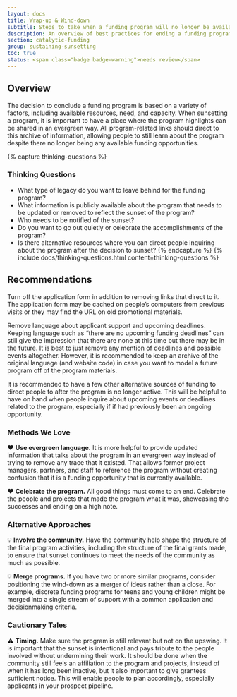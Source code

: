 ```yaml
---
layout: docs
title: Wrap-up & Wind-down
subtitle: Steps to take when a funding program will no longer be available.
description: An overview of best practices for ending a funding program. Provides recommended steps to take to provide prospective applicants with ample notification of the wind-down and ways to change program materials to reflect the legacy of the program as opposed to how to apply for funding. Useful for funders considering to sunset a program or make significant changes while still preserving the story of the existing program.
section: catalytic-funding
group: sustaining-sunsetting
toc: true
status: <span class="badge badge-warning">needs review</span>
---
```


## Overview

The decision to conclude a funding program is based on a variety of factors, including available resources, need, and capacity. When sunsetting a program, it is important to have a place where the program highlights can be shared in an evergreen way. All program-related links should direct to this archive of information, allowing people to still learn about the program despite there no longer being any available funding opportunities.

{% capture thinking-questions %}
### Thinking Questions

* What type of legacy do you want to leave behind for the funding program?
* What information is publicly available about the program that needs to be updated or removed to reflect the sunset of the program?
* Who needs to be notified of the sunset?
* Do you want to go out quietly or celebrate the accomplishments of the program?
* Is there alternative resources where you can direct people inquiring about the program after the decision to sunset?
{% endcapture %}
{% include docs/thinking-questions.html content=thinking-questions %}

## Recommendations

Turn off the application form in addition to removing links that direct to it. The application form may be cached on people’s computers from previous visits or they may find the URL on old promotional materials.

Remove language about applicant support and upcoming deadlines. Keeping language such as “there are no upcoming funding deadlines” can still give the impression that there are none at this time but there may be in the future. It is best to just remove any mention of deadlines and possible events altogether. However, it is recommended to keep an archive of the original language (and website code) in case you want to model a future program off of the program materials.

It is recommended to have a few other alternative sources of funding to direct people to after the program is no longer active. This will be helpful to have on hand when people inquire about upcoming events or deadlines related to the program, especially if if had previously been an ongoing opportunity.

### Methods We Love

:heart: **Use evergreen language.** It is more helpful to provide updated information that talks about the program in an evergreen way instead of trying to remove any trace that it existed. That allows former project managers, partners, and staff to reference the program without creating confusion that it is a funding opportunity that is currently available.

:heart: **Celebrate the program.** All good things must come to an end. Celebrate the people and projects that made the program what it was, showcasing the successes and ending on a high note.

### Alternative Approaches

:bulb: **Involve the community.** Have the community help shape the structure of the final program activities, including the structure of the final grants made, to ensure that sunset continues to meet the needs of the community as much as possible.

:bulb: **Merge programs.** If you have two or more similar programs, consider positioning the wind-down as a merger of ideas rather than a close. For example, discrete funding programs for teens and young children might be merged into a single stream of support with a common application and decisionmaking criteria.

### Cautionary Tales

:warning: **Timing.** Make sure the program is still relevant but not on the upswing. It is important that the sunset is intentional and pays tribute to the people involved without undermining their work. It should be done when the community still feels an affiliation to the program and projects, instead of when it has long been inactive, but it also important to give grantees sufficient notice. This will enable people to plan accordingly, especially applicants in your prospect pipeline.
